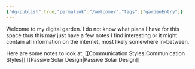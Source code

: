 ```yaml
---
{"dg-publish":true,"permalink":"/welcome/","tags":["gardenEntry"]}
---
```


Welcome to my digital garden. I do not know what plans I have for this space thus this may just have a few notes I find interesting or it might contain all information on the internet, most likely somewhere in-between.  

Here are some notes to look at:
[[Communication Styles\|Communication Styles]]
[[Passive Solar Design\|Passive Solar Design]]